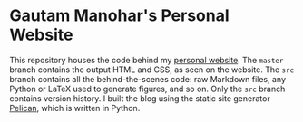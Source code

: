 # Gautam Manohar's Personal Website

This repository houses the code behind my [personal website](https://gautammanohar.com).
The `master` branch contains the output HTML and CSS, as seen on the website.
The `src` branch contains all the behind-the-scenes code: raw Markdown files, any Python or LaTeX used to generate figures, and so on.
Only the `src` branch contains version history.
I built the blog using the static site generator [Pelican](http://docs.getpelican.com/en/stable/), which is written in Python.